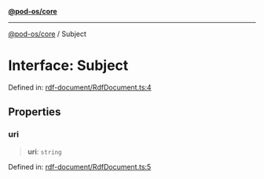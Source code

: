 [**@pod-os/core**](../README.md)

***

[@pod-os/core](../globals.md) / Subject

# Interface: Subject

Defined in: [rdf-document/RdfDocument.ts:4](https://github.com/pod-os/PodOS/blob/90fd10a51a0e6c116e360caca550a03a7f7126ea/core/src/rdf-document/RdfDocument.ts#L4)

## Properties

### uri

> **uri**: `string`

Defined in: [rdf-document/RdfDocument.ts:5](https://github.com/pod-os/PodOS/blob/90fd10a51a0e6c116e360caca550a03a7f7126ea/core/src/rdf-document/RdfDocument.ts#L5)
